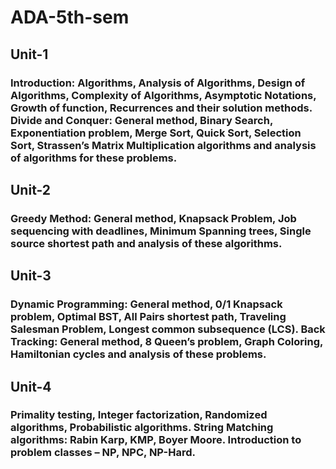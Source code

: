 # ADA-5th-sem

## Unit-1 
### Introduction: Algorithms, Analysis of Algorithms, Design of Algorithms, Complexity of Algorithms, Asymptotic Notations, Growth of function, Recurrences and their solution methods. Divide and Conquer: General method, Binary Search, Exponentiation problem, Merge Sort, Quick Sort, Selection Sort, Strassen’s Matrix Multiplication algorithms and analysis of algorithms for these problems. 

## Unit-2 
### Greedy Method: General method, Knapsack Problem, Job sequencing with deadlines, Minimum Spanning trees, Single source shortest path and analysis of these algorithms. 

## Unit-3 
### Dynamic Programming: General method, 0/1 Knapsack problem, Optimal BST, All Pairs shortest path, Traveling Salesman Problem, Longest common subsequence (LCS). Back Tracking: General method, 8 Queen’s problem, Graph Coloring, Hamiltonian cycles and analysis of these problems. 

## Unit-4 
### Primality testing, Integer factorization, Randomized algorithms, Probabilistic algorithms. String Matching algorithms: Rabin Karp, KMP, Boyer Moore. Introduction to problem classes – NP, NPC, NP-Hard.
